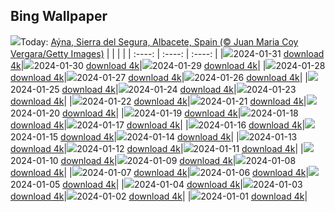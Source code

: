 ## Bing Wallpaper
![](./wallpaper/2024-01-31.jpg)Today: [Aýna, Sierra del Segura, Albacete, Spain (© Juan Maria Coy Vergara/Getty Images)](./wallpaper/2024-01-31.jpg)
|      |      |      |
| :----: | :----: | :----: |
|![](./wallpaper/2024-01-31_sm.jpg)2024-01-31 [download 4k](./wallpaper/2024-01-31.jpg)|![](./wallpaper/2024-01-30_sm.jpg)2024-01-30 [download 4k](./wallpaper/2024-01-30.jpg)|![](./wallpaper/2024-01-29_sm.jpg)2024-01-29 [download 4k](./wallpaper/2024-01-29.jpg)|
|![](./wallpaper/2024-01-28_sm.jpg)2024-01-28 [download 4k](./wallpaper/2024-01-28.jpg)|![](./wallpaper/2024-01-27_sm.jpg)2024-01-27 [download 4k](./wallpaper/2024-01-27.jpg)|![](./wallpaper/2024-01-26_sm.jpg)2024-01-26 [download 4k](./wallpaper/2024-01-26.jpg)|
|![](./wallpaper/2024-01-25_sm.jpg)2024-01-25 [download 4k](./wallpaper/2024-01-25.jpg)|![](./wallpaper/2024-01-24_sm.jpg)2024-01-24 [download 4k](./wallpaper/2024-01-24.jpg)|![](./wallpaper/2024-01-23_sm.jpg)2024-01-23 [download 4k](./wallpaper/2024-01-23.jpg)|
|![](./wallpaper/2024-01-22_sm.jpg)2024-01-22 [download 4k](./wallpaper/2024-01-22.jpg)|![](./wallpaper/2024-01-21_sm.jpg)2024-01-21 [download 4k](./wallpaper/2024-01-21.jpg)|![](./wallpaper/2024-01-20_sm.jpg)2024-01-20 [download 4k](./wallpaper/2024-01-20.jpg)|
|![](./wallpaper/2024-01-19_sm.jpg)2024-01-19 [download 4k](./wallpaper/2024-01-19.jpg)|![](./wallpaper/2024-01-18_sm.jpg)2024-01-18 [download 4k](./wallpaper/2024-01-18.jpg)|![](./wallpaper/2024-01-17_sm.jpg)2024-01-17 [download 4k](./wallpaper/2024-01-17.jpg)|
|![](./wallpaper/2024-01-16_sm.jpg)2024-01-16 [download 4k](./wallpaper/2024-01-16.jpg)|![](./wallpaper/2024-01-15_sm.jpg)2024-01-15 [download 4k](./wallpaper/2024-01-15.jpg)|![](./wallpaper/2024-01-14_sm.jpg)2024-01-14 [download 4k](./wallpaper/2024-01-14.jpg)|
|![](./wallpaper/2024-01-13_sm.jpg)2024-01-13 [download 4k](./wallpaper/2024-01-13.jpg)|![](./wallpaper/2024-01-12_sm.jpg)2024-01-12 [download 4k](./wallpaper/2024-01-12.jpg)|![](./wallpaper/2024-01-11_sm.jpg)2024-01-11 [download 4k](./wallpaper/2024-01-11.jpg)|
|![](./wallpaper/2024-01-10_sm.jpg)2024-01-10 [download 4k](./wallpaper/2024-01-10.jpg)|![](./wallpaper/2024-01-09_sm.jpg)2024-01-09 [download 4k](./wallpaper/2024-01-09.jpg)|![](./wallpaper/2024-01-08_sm.jpg)2024-01-08 [download 4k](./wallpaper/2024-01-08.jpg)|
|![](./wallpaper/2024-01-07_sm.jpg)2024-01-07 [download 4k](./wallpaper/2024-01-07.jpg)|![](./wallpaper/2024-01-06_sm.jpg)2024-01-06 [download 4k](./wallpaper/2024-01-06.jpg)|![](./wallpaper/2024-01-05_sm.jpg)2024-01-05 [download 4k](./wallpaper/2024-01-05.jpg)|
|![](./wallpaper/2024-01-04_sm.jpg)2024-01-04 [download 4k](./wallpaper/2024-01-04.jpg)|![](./wallpaper/2024-01-03_sm.jpg)2024-01-03 [download 4k](./wallpaper/2024-01-03.jpg)|![](./wallpaper/2024-01-02_sm.jpg)2024-01-02 [download 4k](./wallpaper/2024-01-02.jpg)|
|![](./wallpaper/2024-01-01_sm.jpg)2024-01-01 [download 4k](./wallpaper/2024-01-01.jpg)|